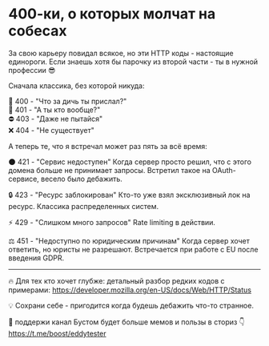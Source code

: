 # 400-ки, о которых молчат на собесах

За свою карьеру повидал всякое, но эти HTTP коды - настоящие единороги. 
Если знаешь хотя бы парочку из второй части - ты в нужной профессии 😎

Сначала классика, без которой никуда:

🔄 400 - "Что за дичь ты прислал?"  
🚫 401 - "А ты кто вообще?"  
⛔️ 403 - "Даже не пытайся"  
❌ 404 - "Не существует"  

А теперь те, что я встречал может раз пять за всё время:

🌑 421 - "Сервис недоступен"
Когда сервер просто решил, что с этого домена больше не принимает запросы. Встретил такое на OAuth-сервисе, весело было дебажить.

🔒 423 - "Ресурс заблокирован"
Кто-то уже взял эксклюзивный лок на ресурс. Классика распределенных систем.

⚡️ 429 - "Слишком много запросов"
Rate limiting в действии.

⚖️ 451 - "Недоступно по юридическим причинам"
Когда сервер хочет ответить, но юристы не разрешают. Встречается при работе с EU после введения GDPR.

---

🔥 Для тех кто хочет глубже: детальный разбор редких кодов с примерами:
https://developer.mozilla.org/en-US/docs/Web/HTTP/Status

💡 Сохрани себе - пригодится когда будешь дебажить что-то странное.

🔗 поддержи канал Бустом будет больше мемов и пользы в сториз 👇
https://t.me/boost/eddytester